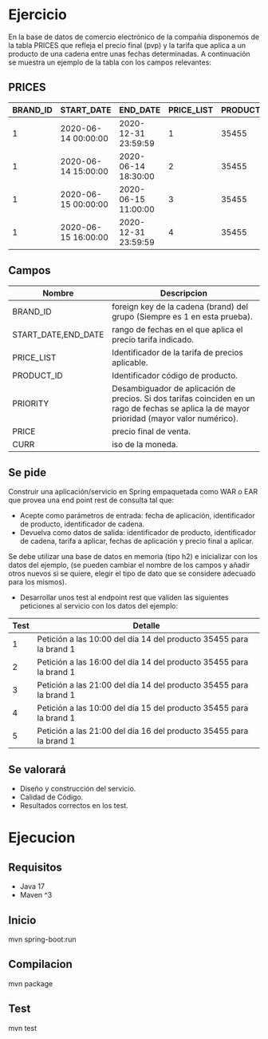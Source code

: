 # Ejercicio

En la base de datos de comercio electrónico de la compañía disponemos de la tabla PRICES que refleja el precio final (pvp) y la tarifa que aplica a un producto de una cadena entre unas fechas determinadas. A continuación se muestra un ejemplo de la tabla con los campos relevantes:

PRICES
-------

| BRAND_ID | START_DATE | END_DATE | PRICE_LIST | PRODUCT_ID | PRIORITY | PRICE | CURR |
|----------|------------|----------|------------|------------|----------|-------|------|
| 1 | 2020-06-14 00:00:00 | 2020-12-31 23:59:59 | 1 | 35455 | 0 | 35.50 | EUR |
| 1 | 2020-06-14 15:00:00 | 2020-06-14 18:30:00 | 2 | 35455 | 1 | 25.45 | EUR |
| 1 | 2020-06-15 00:00:00 | 2020-06-15 11:00:00 | 3 | 35455 | 1 | 30.50 | EUR |
| 1 | 2020-06-15 16:00:00 | 2020-12-31 23:59:59 | 4 | 35455 | 1 | 38.95 | EUR |

## Campos

| Nombre | Descripcion                                                                                                                                   |
|--------|-----------------------------------------------------------------------------------------------------------------------------------------------|
| BRAND_ID | foreign key de la cadena (brand) del grupo (Siempre es 1 en esta prueba).                                                                     |
| START_DATE,END_DATE | rango de fechas en el que aplica el precio tarifa indicado.                                                                                   |
| PRICE_LIST | Identificador de la tarifa de precios aplicable.                                                                                              |
| PRODUCT_ID | Identificador código de producto.                                                                                                             |
| PRIORITY | Desambiguador de aplicación de precios. Si dos tarifas coinciden en un rago de fechas se aplica la de mayor prioridad (mayor valor numérico). |
| PRICE | precio final de venta.                                                                                                                        |
| CURR | iso de la moneda.                                                                                                                             |

## Se pide

Construir una aplicación/servicio en Spring empaquetada como WAR o EAR que provea una end point rest de consulta  tal que:

- Acepte como parámetros de entrada: fecha de aplicación, identificador de producto, identificador de cadena.
- Devuelva como datos de salida: identificador de producto, identificador de cadena, tarifa a aplicar, fechas de aplicación y precio final a aplicar.

Se debe utilizar una base de datos en memoria (tipo h2) e inicializar con los datos del ejemplo, (se pueden cambiar el nombre de los campos y añadir otros nuevos si se quiere, elegir el tipo de dato que se considere adecuado para los mismos).

- Desarrollar unos test al endpoint rest que  validen las siguientes peticiones al servicio con los datos del ejemplo:

| Test | Detalle |
|------|---------|
| 1 | Petición a las 10:00 del día 14 del producto 35455   para la brand 1 |
| 2 | Petición a las 16:00 del día 14 del producto 35455   para la brand 1 |
| 3 | Petición a las 21:00 del día 14 del producto 35455   para la brand 1 |
| 4 | Petición a las 10:00 del día 15 del producto 35455   para la brand 1 |
| 5 | Petición a las 21:00 del día 16 del producto 35455   para la brand 1 |

## Se valorará

- Diseño y construcción del servicio.
- Calidad de Código.
- Resultados correctos en los test.

# Ejecucion

## Requisitos
- Java 17
- Maven ^3

## Inicio
mvn spring-boot:run

## Compilacion
mvn package

## Test
mvn test